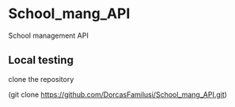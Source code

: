 # School_mang_API
School management API
## Local testing
clone the repository

(git clone https://github.com/DorcasFamilusi/School_mang_API.git)
